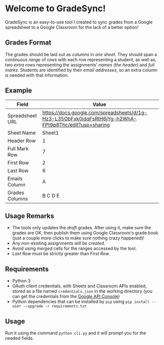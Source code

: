 # Welcome to GradeSync!
GradeSync is an easy-to-use tool I created to sync grades from a Google spreadsheet to a Google Classroom for the lack of a better option!

## Grades Format
The grades should be laid out as _columns_ in _one sheet_. They should span a _continuous range_ of _rows_ with each row representing a student, as well as, two _extra_ rows representing the assignments' _names (the header)_ and _full marks_. Students are identified by their _email addresses_, so an extra column is needed with that information.

## Example
|      Field      |                                                 Value                                                |
| --------------- | ---------------------------------------------------------------------------------------------------- |
| Spreadsheet URL | https://docs.google.com/spreadsheets/d/1g-Hz3-L35ObFxk0idqFsRtH6jYg-h2WhA-FPt9p8Thc/edit?usp=sharing |
| Sheet Name      | Sheet1                                                                                               |
| Header Row      | 1                                                                                                    |
| Full Mark Row   | 7                                                                                                    |
| First Row       | 2                                                                                                    |
| Last Row        | 6                                                                                                    |
| Emails Column   | A                                                                                                    |
| Grades Columns  | B C D E                                                                                              |

## Usage Remarks
* The tools only updates the _draft_ grades. After using it, make sure the grades are OK, then publish them using Google Classroom's grade book (just a couple more clicks to make sure nothing crazy happened)!
* Any non-existing assignments _will be created_.
* Avoid using _merged_ cells for the ranges accessed by the tool.
* _Last Row_ must be strictly greater than _First Row_.

## Requirements
* Python 3
* OAuth client credentials, with Sheets and Classroom APIs enabled, stored as a file named `credentials.json` in the working directory (you can get the credentials from the [Google API Console](https://console.developers.google.com/))
* Python dependencies that can be installed by `pip` using `pip install --user --upgrade -r requirements.txt`

## Usage
Run it using the command `python cli.py` and it will prompt you for the needed fields.
